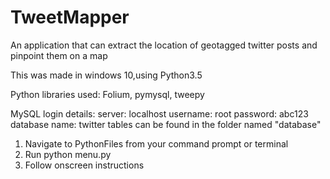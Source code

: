 # TweetMapper
An application that can extract the location of geotagged twitter posts and pinpoint them on a map

This was made in windows 10,using Python3.5

Python libraries used: Folium, pymysql, tweepy

MySQL login details: 
server: localhost
username: root
password: abc123
database name: twitter
tables can be found in the folder named "database"

1. Navigate to PythonFiles from your command prompt or terminal
2. Run python menu.py
3. Follow onscreen instructions

